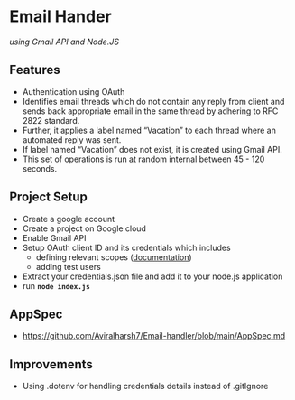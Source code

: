 # Email Hander

*using Gmail API and Node.JS* 

## Features

- Authentication using OAuth
- Identifies email threads which do not contain any reply from client and sends back appropriate email in the same thread by adhering to RFC 2822 standard.
- Further, it applies a label named “Vacation” to each thread where an automated reply was sent.
- If label named “Vacation” does not exist, it is created using Gmail API.
- This set of operations is run at random internal between 45 - 120 seconds.

## Project Setup

- Create a google account
- Create a project on Google cloud
- Enable Gmail API
- Setup OAuth client ID and its credentials which includes
    - defining relevant scopes ([documentation](https://developers.google.com/gmail/api/auth/scopes))
    - adding test users
- Extract your credentials.json file and add it to your node.js application
- run **`node index.js`**

## AppSpec 
- https://github.com/Aviralharsh7/Email-handler/blob/main/AppSpec.md

## Improvements 
- Using .dotenv for handling credentials details instead of .gitIgnore

